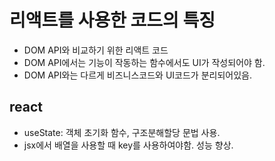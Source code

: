 # 리액트를 사용한 코드의 특징

- DOM API와 비교하기 위한 리액트 코드
- DOM API에서는 기능이 작동하는 함수에서도 UI가 작성되어야 함.
- DOM API와는 다르게 비즈니스코드와 UI코드가 분리되어있음.

## react
- useState: 객체 초기화 함수, 구조분해할당 문법 사용.
- jsx에서 배열을 사용할 때 key를 사용하여야함. 성능 향상.
